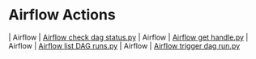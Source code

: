 

 # Airflow Actions 

| Airflow | [Airflow check dag status.py](https://github.com/unskript/Awesome-CloudOps-Automation/tree/master/Airflow/legos/airflow_check_dag_status) 
| Airflow | [Airflow get handle.py](https://github.com/unskript/Awesome-CloudOps-Automation/tree/master/Airflow/legos/airflow_get_handle) 
| Airflow | [Airflow list DAG runs.py](https://github.com/unskript/Awesome-CloudOps-Automation/tree/master/Airflow/legos/airflow_list_DAG_runs) 
| Airflow | [Airflow trigger dag run.py](https://github.com/unskript/Awesome-CloudOps-Automation/tree/master/Airflow/legos/airflow_trigger_dag_run) 
